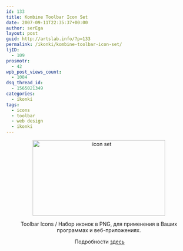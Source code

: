 ```yaml
---
id: 133
title: Kombine Toolbar Icon Set
date: 2007-09-11T22:35:37+00:00
author: serEga
layout: post
guid: http://artslab.info/?p=133
permalink: /ikonki/kombine-toolbar-icon-set/
ljID:
  - 109
prosmotr:
  - 42
wpb_post_views_count:
  - 1084
dsq_thread_id:
  - 1565021349
categories:
  - ikonki
tags:
  - icons
  - toolbar
  - web design
  - ikonki
---
```

<p style="text-align: center">
  <img src="{{site.img_cdn}}/iconsfreehs1.png" title="icon set" alt="icon set" border="0" height="205" width="360" />
</p>

<p align="center">
  Toolbar Icons / Набор иконок в PNG, для применения в Ваших программах и веб-приложениях.
</p>

<p align="center">
   Подробности <a href="http://kombine.net/icons.php" title="download icons" target="_blank">здесь</a>
</p>
